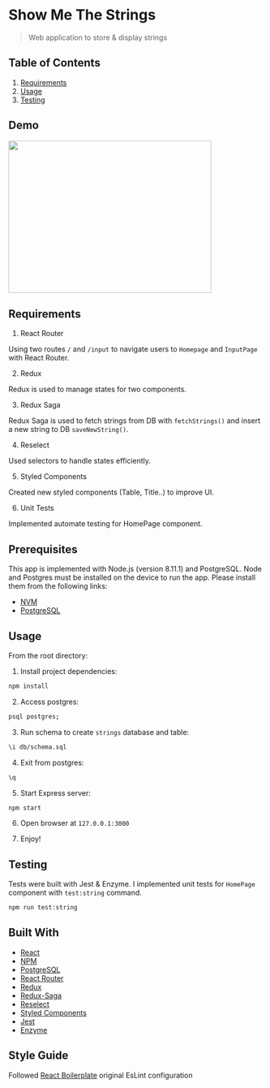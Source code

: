# Show Me The Strings
> Web application to store & display strings


## Table of Contents

1. [Requirements](#requirements)
2. [Usage](#usage)
3. [Testing](#testing)

## Demo

<img width="400" height="300" src="https://i.imgur.com/c5ZTKH3.png">


## Requirements

1. React Router

Using two routes `/` and `/input` to navigate users to `Homepage` and `InputPage` with React Router.

2. Redux

Redux is used to manage states for two components.

3. Redux Saga

Redux Saga is used to fetch strings from DB with `fetchStrings()` and insert a new string to DB `saveNewString()`.

4. Reselect

Used selectors to handle states efficiently.

5. Styled Components

Created new styled components (Table, Title..) to improve UI.

6. Unit Tests

Implemented automate testing for HomePage component.

## Prerequisites

This app is implemented with Node.js (version 8.11.1) and PostgreSQL. Node and Postgres must be installed on the device to run the app. Please install them from the following links:

- [NVM](https://github.com/creationix/nvm)
- [PostgreSQL](https://www.postgresql.org/download/) 

## Usage

From the root directory:

1. Install project dependencies:

```sh
npm install
```

2. Access postgres:

```sh
psql postgres;
```

3. Run schema to create `strings` database and table:

```sh
\i db/schema.sql
```

4. Exit from postgres:

```sh
\q
```

5. Start Express server:

```sh
npm start 
```

6. Open browser at `127.0.0.1:3000` 

7. Enjoy!

## Testing

Tests were built with Jest & Enzyme. I implemented unit tests for `HomePage` component with `test:string` command.

```sh
npm run test:string
```

## Built With

* [React](https://reactjs.org) 
* [NPM](https://www.npmjs.com)
* [PostgreSQL](https://www.postgresql.org/docs)
* [React Router](https://reacttraining.com/react-router/web/guides/philosophy) 
* [Redux](https://redux.js.org)
* [Redux-Saga](https://redux-saga.js.org)
* [Reselect](https://github.com/reduxjs/reselect)
* [Styled Components](https://www.styled-components.com)
* [Jest](https://jestjs.io)
* [Enzyme](https://airbnb.io/enzyme)

## Style Guide

Followed [React Boilerplate](https://github.com/react-boilerplate/react-boilerplate) original EsLint configuration